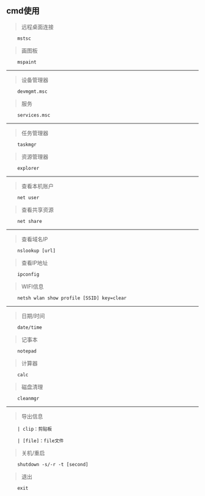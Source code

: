 ## cmd使用

> 远程桌面连接

		mstsc

> 画图板

		mspaint

---

> 设备管理器

		devmgmt.msc

> 服务

		services.msc

---

> 任务管理器

		taskmgr

> 资源管理器

		explorer

---

> 查看本机账户

		net user

> 查看共享资源

		net share

---

> 查看域名IP

		nslookup [url]

> 查看IP地址

		ipconfig

> WIFI信息

		netsh wlan show profile [SSID] key=clear

---

> 日期/时间

		date/time

> 记事本

		notepad

> 计算器

		calc

> 磁盘清理

		cleanmgr

---

> 导出信息

		| clip：剪贴板
	
		| [file]：file文件

> 关机/重启

		shutdown -s/-r -t [second]

> 退出

		exit

